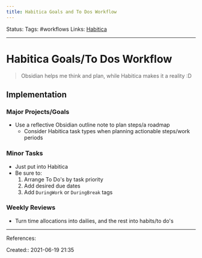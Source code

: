 ```yaml
---
title: Habitica Goals and To Dos Workflow
---
```

Status:
Tags: #workflows
Links: [Habitica](out/habitica.md)
___
# Habitica Goals/To Dos Workflow
> Obsidian helps me think and plan, while Habitica makes it a reality :D
## Implementation
### Major Projects/Goals
- Use a reflective Obsidian outline note to plan steps/a roadmap
	- Consider Habitica task types when planning actionable steps/work periods
### Minor Tasks
- Just put into Habitica
- Be sure to:
	1. Arrange To Do's by task priority
	2. Add desired due dates
	3. Add `DuringWork` or `DuringBreak` tags
### Weekly Reviews
- Turn time allocations into dailies, and the rest into habits/to do's
___
References:

Created:: 2021-06-19 21:35